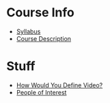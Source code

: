 # Course Info
* [Syllabus](https://worreaud000.github.io/cs1/syllabus)
* [Course Description](https://worreaud000.github.io/cs1/coursedescription)

# Stuff

* [How Would You Define Video?](https://worreaud000.github.io/cs1/whatisvideo)
* [People of Interest](https://worreaud000.github.io/cs1/peopleofinterest)
